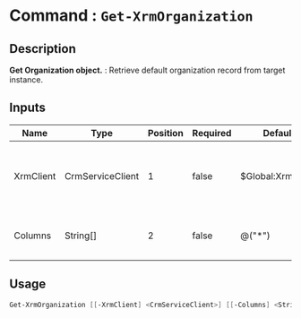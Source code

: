 ﻿# Command : `Get-XrmOrganization` 

## Description

**Get Organization object.** : Retrieve default organization record from target instance.

## Inputs

Name|Type|Position|Required|Default|Description
----|----|--------|--------|-------|-----------
XrmClient|CrmServiceClient|1|false|$Global:XrmClient|Xrm connector initialized to target instance. Use latest one by default. (CrmServiceClient)
Columns|String[]|2|false|@("*")|Specify expected columns to retrieve. (Default : all columns)


## Usage

```Powershell 
Get-XrmOrganization [[-XrmClient] <CrmServiceClient>] [[-Columns] <String[]>] [<CommonParameters>]
``` 


